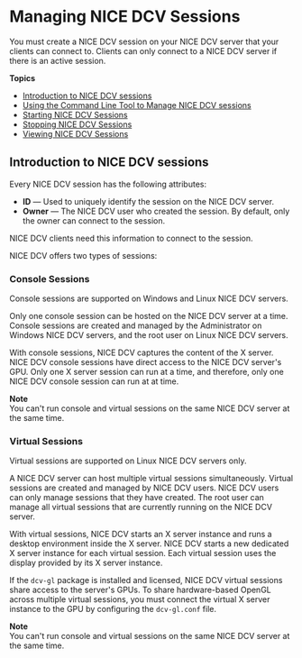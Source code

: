 # Managing NICE DCV Sessions<a name="managing-sessions"></a>

You must create a NICE DCV session on your NICE DCV server that your clients can connect to\. Clients can only connect to a NICE DCV server if there is an active session\.

**Topics**
+ [Introduction to NICE DCV sessions](#managing-sessions-intro)
+ [Using the Command Line Tool to Manage NICE DCV sessions](managing-sessions-cli.md)
+ [Starting NICE DCV Sessions](managing-sessions-start.md)
+ [Stopping NICE DCV Sessions](managing-sessions-lifecycle-stop.md)
+ [Viewing NICE DCV Sessions](managing-sessions-lifecycle-view.md)

## Introduction to NICE DCV sessions<a name="managing-sessions-intro"></a>

Every NICE DCV session has the following attributes:
+ **ID** — Used to uniquely identify the session on the NICE DCV server\.
+ **Owner** — The NICE DCV user who created the session\. By default, only the owner can connect to the session\.

NICE DCV clients need this information to connect to the session\.

NICE DCV offers two types of sessions:

### Console Sessions<a name="managing-sessions-intro-console"></a>

Console sessions are supported on Windows and Linux NICE DCV servers\.

Only one console session can be hosted on the NICE DCV server at a time\. Console sessions are created and managed by the Administrator on Windows NICE DCV servers, and the root user on Linux NICE DCV servers\. 

With console sessions, NICE DCV captures the content of the X server\. NICE DCV console sessions have direct access to the NICE DCV server's GPU\. Only one X server session can run at a time, and therefore, only one NICE DCV console session can run at at time\.

**Note**  
You can't run console and virtual sessions on the same NICE DCV server at the same time\.

### Virtual Sessions<a name="managing-sessions-intro-virtual"></a>

Virtual sessions are supported on Linux NICE DCV servers only\.

A NICE DCV server can host multiple virtual sessions simultaneously\. Virtual sessions are created and managed by NICE DCV users\. NICE DCV users can only manage sessions that they have created\. The root user can manage all virtual sessions that are currently running on the NICE DCV server\.

With virtual sessions, NICE DCV starts an X server instance and runs a desktop environment inside the X server\. NICE DCV starts a new dedicated X server instance for each virtual session\. Each virtual session uses the display provided by its X server instance\.

If the `dcv-gl` package is installed and licensed, NICE DCV virtual sessions share access to the server's GPUs\. To share hardware\-based OpenGL across multiple virtual sessions, you must connect the virtual X server instance to the GPU by configuring the `dcv-gl.conf` file\.

**Note**  
You can't run console and virtual sessions on the same NICE DCV server at the same time\.